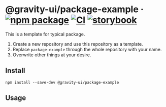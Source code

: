 # @gravity-ui/package-example &middot; [![npm package](https://img.shields.io/npm/v/@gravity-ui/package-example)](https://www.npmjs.com/package/@gravity-ui/package-example) [![CI](https://img.shields.io/github/actions/workflow/status/gravity-ui/package-example/.github/workflows/ci.yml?label=CI&logo=github)](https://github.com/gravity-ui/package-example/actions/workflows/ci.yml?query=branch:main) [![storybook](https://img.shields.io/badge/Storybook-deployed-ff4685)](https://preview.yandexcloud.dev/package-example/)

This is a template for typical package. 

1. Create a new repository and use this repository as a template.
2. Replace `package-example` through the whole repository with your name.
3. Overwrite other things at your desire.

## Install

```shell
npm install --save-dev @gravity-ui/package-example
```

## Usage

